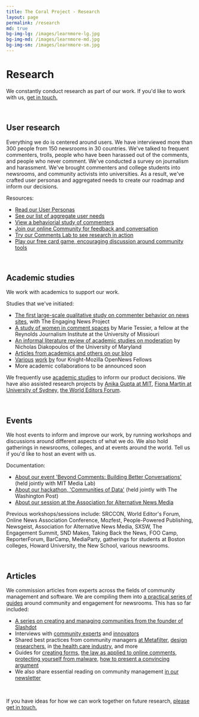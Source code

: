 ```yaml
---
title: The Coral Project - Research
layout: page
permalink: /research
md: true
bg-img-lg: /images/learnmore-lg.jpg
bg-img-md: /images/learnmore-md.jpg
bg-img-sm: /images/learnmore-sm.jpg
---
```

# Research

We constantly conduct research as part of our work. If you'd like to work with us, [get in touch.](/contact.html)

&nbsp;
&nbsp;

## User research

Everything we do is centered around users. We have interviewed more than 300 people from 150 newsrooms in 30 countries. We've talked to frequent commenters, trolls, people who have been harassed out of the comments, and people who never comment. We've conducted a survey on journalism and harassment. We've brought commenters and college students into newsrooms, and community activists into universities. As a result, we've crafted user personas and aggregated needs to create our roadmap and inform our decisions.

Resources:

* [Read our User Personas](https://community.coralproject.net/t/our-user-personas/286)
* [See our list of aggregate user needs](https://trello.com/b/Dhrb4D74/coral-s-needs-public) 
* [View a behaviorial study of commenters](https://blog.coralproject.net/interviews-with-frequent-commenters/) 
* [Join our online Community for feedback and conversation](https://community.coralproject.net/)
* [Try our Comments Lab to see research in action](https://lab.coralproject.net)
* [Play our free card game, encouraging discussion around community tools](http://blog.coralproject.net/cards) 

&nbsp;
&nbsp;

## Academic studies

We work with academics to support our work.

Studies that we've initiated:

* [The first large-scale qualitative study on commenter behavior on news sites](https://www.washingtonpost.com/news/ask-the-post/wp/2016/05/25/survey-what-do-you-think-of-comments-on-the-post/), with The Engaging News Project
* [A study of women in comment spaces](https://blog.coralproject.net/raising-womens-voices/) by Marie Tessier, a fellow at the Reynolds Journalism Institute at the University of Missiouri
* [An informal literature review of academic studies on moderation](https://blog.coralproject.net/artificial-moderation-a-reading-list)  by Nicholas Diakopoulos of the University of Maryland
* [Articles from academics and others on our blog](https://blog.coralproject.net/category/research/)
* [Various](https://blog.coralproject.net/the-math-behind-the-metrics/) [work](https://blog.coralproject.net/newsrooms-privacy-creepy/) [by](https://source.opennews.org/en-US/articles/low-budget-natural-language-processing/) four Knight-Mozilla OpenNews Fellows 
* More academic collaborations to be announced soon

We frequently use [academic studies](https://community.coralproject.net/t/interesting-academic-papers-about-comment-sections) to inform our product decisions. We have also assisted research projects by [Anika Gupta at MIT](https://dspace.mit.edu/handle/1721.1/104258#files-area), [Fiona Martin at University of Sydney](https://sydney.edu.au/arts/media_communications/staff/profiles/fiona.martin.php), [the World Editors Forum](http://www.wan-ifra.org/reports/2016/10/06/the-2016-global-report-on-online-commenting).

&nbsp;
&nbsp;

## Events

We host events to inform and improve our work, by running workshops and discussions around different aspects of what we do. We also hold gatherings in newsrooms, colleges, and at events around the world. Tell us if you'd like to host an event with us.

Documentation:

* [About our event 'Beyond Comments: Building Better Conversations'](https://blog.coralproject.net/beyond-comments-our-first-event/) (held jointly with MIT Media Lab) 
* [About our hackathon, 'Communities of Data'](https://blog.coralproject.net/our-first-hackathon/) (held jointly with The Washington Post)
* [About our session at the Association for Alternative News Media](https://blog.coralproject.net/alternative-news-editors-offer-alternatives-to-commenting/)


Previous workshops/sessions include:
SRCCON, World Editor's Forum, Online News Association Conference, Mozfest, People-Powered Publishing, Newsgeist, Association for Alternative News Media, SXSW, The Engagement Summit, SND Makes, Taking Back the News, FOO Camp, ReporterForum, BarCamp, MediaParty, gatherings for students at Boston colleges, Howard University, the New School, various newsrooms.

&nbsp;
&nbsp;


## Articles

We commission articles from experts across the fields of community management and software. We are compiling them into [a practical series of guides](https://coralproject.net/products/guides.html) around community and engagement for newsrooms. This has so far included:

* [A series on creating and managing communities from the founder of Slashdot](https://blog.coralproject.net/author/robert-malda/)
* Interviews with [community experts](https://blog.coralproject.net/category/interview/) and [innovators](https://blog.coralproject.net/category/new-tools/)
* Shared best practices from community managers [at Metafilter](https://blog.coralproject.net/advice-for-the-accidental-community-manager/), [design researchers](https://blog.coralproject.net/can-design-make-the-comments-section-nicer/), in [the health care industry](https://blog.coralproject.net/creating-community-culture/), and more
* Guides for [creating forms](https://blog.coralproject.net/forms-audience-engagement/), [the law as applied to online comments](https://blog.coralproject.net/internet-comments-and-the-law/), [protecting yourself from malware](https://blog.coralproject.net/user-submitted-malware/), [how to present a convincing argument](https://blog.coralproject.net/how-to-argue-successfully-online/)
* We also share essential reading on community management [in our newsletter](https://tinyletter.com/coralproject/archive)

<br />

If you have ideas for how we can work together on future research, [please get in touch.](/contact.html)



&nbsp;
&nbsp;
